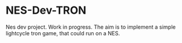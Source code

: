 # NES-Dev-TRON
Nes dev project. Work in progress. The aim is to implement a simple lightcycle tron game, that could run on a NES. 
